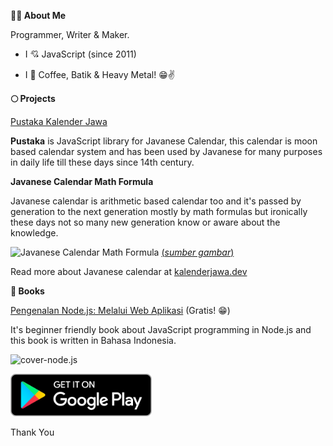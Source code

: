 **👨‍💻 About Me**

Programmer, Writer & Maker.

- I 💘 JavaScript (since 2011)

- I 💖 Coffee, Batik & Heavy Metal! 😁✌️

**🌕 Projects**

[Pustaka Kalender Jawa](https://github.com/kalenderjawa)

**Pustaka** is JavaScript library for Javanese Calendar, this calendar is moon based calendar system and has been used by Javanese for many purposes in daily life till these days since 14th century.
 
**Javanese Calendar Math Formula**

Javanese calendar is arithmetic based calendar too and it's passed by generation to the next generation mostly by math formulas but ironically these days not so many new generation know or aware about the knowledge.

![Javanese Calendar Math Formula](https://cdn.caknun.com/media/2019/01/20190102-menek-kalender-4.jpg)
[(*sumber gambar*)](https://www.caknun.com/2019/kalender-jowo-digowo-kalender-arab-digarap-kalender-barat-diruwat)

Read more about Javanese calendar at [kalenderjawa.dev](https://kalenderjawa.dev/)

**🎯 Books**

[Pengenalan Node.js: Melalui Web Aplikasi](https://play.google.com/store/books/details?id=pdOfDwAAQBAJ) (Gratis! 😁)

It's beginner friendly book about JavaScript programming in Node.js and this book is written in Bahasa Indonesia.

![cover-node.js](https://books.google.com/books/publisher/content/images/frontcover/pdOfDwAAQBAJ?fife=w200-h300)

<a href="https://play.google.com/store/books/details?id=pdOfDwAAQBAJ"><img src="https://github.com/junwatu/junwatu/raw/master/google-play-badge-small.png"></a>

Thank You
